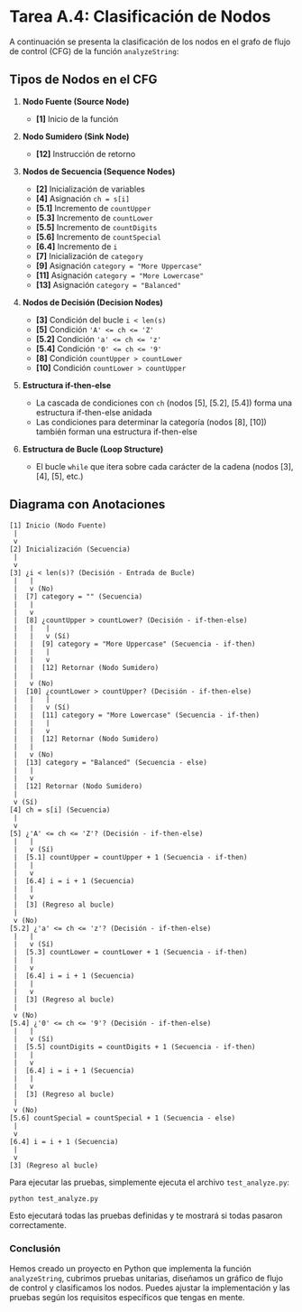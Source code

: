 # Tarea A.4: Clasificación de Nodos

A continuación se presenta la clasificación de los nodos en el grafo de flujo de control (CFG) de la función `analyzeString`:

## Tipos de Nodos en el CFG

1. **Nodo Fuente (Source Node)**
   - **[1]** Inicio de la función

2. **Nodo Sumidero (Sink Node)**
   - **[12]** Instrucción de retorno

3. **Nodos de Secuencia (Sequence Nodes)**
   - **[2]** Inicialización de variables
   - **[4]** Asignación `ch = s[i]`
   - **[5.1]** Incremento de `countUpper`
   - **[5.3]** Incremento de `countLower`
   - **[5.5]** Incremento de `countDigits`
   - **[5.6]** Incremento de `countSpecial`
   - **[6.4]** Incremento de `i`
   - **[7]** Inicialización de `category`
   - **[9]** Asignación `category = "More Uppercase"`
   - **[11]** Asignación `category = "More Lowercase"`
   - **[13]** Asignación `category = "Balanced"`

4. **Nodos de Decisión (Decision Nodes)**
   - **[3]** Condición del bucle `i < len(s)`
   - **[5]** Condición `'A' <= ch <= 'Z'`
   - **[5.2]** Condición `'a' <= ch <= 'z'`
   - **[5.4]** Condición `'0' <= ch <= '9'`
   - **[8]** Condición `countUpper > countLower`
   - **[10]** Condición `countLower > countUpper`

5. **Estructura if-then-else**
   - La cascada de condiciones con `ch` (nodos [5], [5.2], [5.4]) forma una estructura if-then-else anidada
   - Las condiciones para determinar la categoría (nodos [8], [10]) también forman una estructura if-then-else

6. **Estructura de Bucle (Loop Structure)**
   - El bucle `while` que itera sobre cada carácter de la cadena (nodos [3], [4], [5], etc.)

## Diagrama con Anotaciones

```
[1] Inicio (Nodo Fuente)
 |
 v
[2] Inicialización (Secuencia)
 |
 v
[3] ¿i < len(s)? (Decisión - Entrada de Bucle)
 |   |
 |   v (No)
 |  [7] category = "" (Secuencia)
 |   |
 |   v
 |  [8] ¿countUpper > countLower? (Decisión - if-then-else)
 |   |   |
 |   |   v (Sí)
 |   |  [9] category = "More Uppercase" (Secuencia - if-then)
 |   |   |
 |   |   v
 |   |  [12] Retornar (Nodo Sumidero)
 |   |
 |   v (No)
 |  [10] ¿countLower > countUpper? (Decisión - if-then-else)
 |   |   |
 |   |   v (Sí)
 |   |  [11] category = "More Lowercase" (Secuencia - if-then)
 |   |   |
 |   |   v
 |   |  [12] Retornar (Nodo Sumidero)
 |   |
 |   v (No)
 |  [13] category = "Balanced" (Secuencia - else)
 |   |
 |   v
 |  [12] Retornar (Nodo Sumidero)
 |
 v (Sí)
[4] ch = s[i] (Secuencia)
 |
 v
[5] ¿'A' <= ch <= 'Z'? (Decisión - if-then-else)
 |   |
 |   v (Sí)
 |  [5.1] countUpper = countUpper + 1 (Secuencia - if-then)
 |   |
 |   v
 |  [6.4] i = i + 1 (Secuencia)
 |   |
 |   v
 |  [3] (Regreso al bucle)
 |
 v (No)
[5.2] ¿'a' <= ch <= 'z'? (Decisión - if-then-else)
 |   |
 |   v (Sí)
 |  [5.3] countLower = countLower + 1 (Secuencia - if-then)
 |   |
 |   v
 |  [6.4] i = i + 1 (Secuencia)
 |   |
 |   v
 |  [3] (Regreso al bucle)
 |
 v (No)
[5.4] ¿'0' <= ch <= '9'? (Decisión - if-then-else)
 |   |
 |   v (Sí)
 |  [5.5] countDigits = countDigits + 1 (Secuencia - if-then)
 |   |
 |   v
 |  [6.4] i = i + 1 (Secuencia)
 |   |
 |   v
 |  [3] (Regreso al bucle)
 |
 v (No)
[5.6] countSpecial = countSpecial + 1 (Secuencia - else)
 |
 v
[6.4] i = i + 1 (Secuencia)
 |
 v
[3] (Regreso al bucle)
```

Para ejecutar las pruebas, simplemente ejecuta el archivo `test_analyze.py`:

```bash
python test_analyze.py
```

Esto ejecutará todas las pruebas definidas y te mostrará si todas pasaron correctamente.

### Conclusión

Hemos creado un proyecto en Python que implementa la función `analyzeString`, cubrimos pruebas unitarias, diseñamos un gráfico de flujo de control y clasificamos los nodos. Puedes ajustar la implementación y las pruebas según los requisitos específicos que tengas en mente.